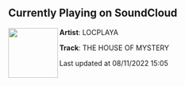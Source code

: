 ## Currently Playing on SoundCloud

[<img align="left" width="100" src="https://i1.sndcdn.com/artworks-ENdox5hNyqJyNWQG-jmzGzA-t500x500.jpg">](https://soundcloud.com/locplaya/the-house-of-mystery)

**Artist**: LOCPLAYA 

**Track**: THE HOUSE OF MYSTERY

Last updated at 08/11/2022 15:05
